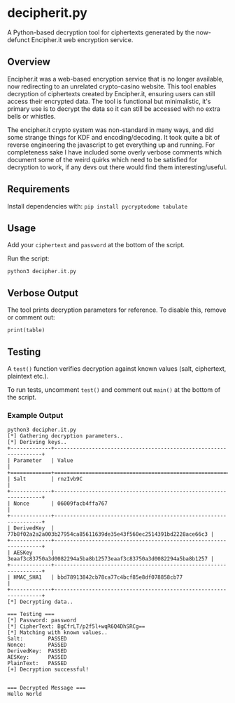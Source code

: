 # decipherit.py
A Python-based decryption tool for ciphertexts generated by the now-defunct Encipher.it web encryption service.

## Overview
Encipher.it was a web-based encryption service that is no longer available, now redirecting to an unrelated crypto-casino website. This tool enables decryption of ciphertexts created by Encipher.it, ensuring users can still access their encrypted data. The tool is functional but minimalistic, it's primary use is to decrypt the data so it can still be accessed with no extra bells or whistles.

The encipher.it crypto system was non-standard in many ways, and did some strange things for KDF and encoding/decoding. It took quite a bit of reverse engineering the javascript to get everything up and running. For completeness sake I have included some overly verbose comments which document some of the weird quirks which need to be satisfied for decryption to work, if any devs out there would find them interesting/useful. 

## Requirements

Install dependencies with:
`pip install pycryptodome tabulate`

## Usage

Add your `ciphertext` and `password` at the bottom of the script.

Run the script:

`python3 decipher.it.py`

## Verbose Output

The tool prints decryption parameters for reference. To disable this, remove or comment out:

`print(table)`

## Testing

A `test()` function verifies decryption against known values (salt, ciphertext, plaintext etc.). 

To run tests, uncomment `test()` and comment out `main()` at the bottom of the script.

### Example Output

```shell
python3 decipher.it.py
[*] Gathering decryption parameters..
[*] Deriving keys..
+-------------+------------------------------------------------------------------+
| Parameter   | Value                                                            |
+=============+==================================================================+
| Salt        | rnzIvb9C                                                         |
+-------------+------------------------------------------------------------------+
| Nonce       | 06009facb4ffa767                                                 |
+-------------+------------------------------------------------------------------+
| DerivedKey  | 77b8f02a2a2a003b27954ca85611639de35e43f560ec2514391bd2228ace66c3 |
+-------------+------------------------------------------------------------------+
| AESKey      | 3eaaf3c83750a3d0082294a5ba8b12573eaaf3c83750a3d0082294a5ba8b1257 |
+-------------+------------------------------------------------------------------+
| HMAC_SHA1   | bbd78913842cb78ca77c4bcf85e8df078858cb77                         |
+-------------+------------------------------------------------------------------+
[*] Decrypting data..

=== Testing ===
[*] Password: password
[*] CipherText: BgCfrLT/p2f5l+wqR6Q4DhSRCg==
[*] Matching with known values..
Salt:        PASSED
Nonce:       PASSED
DerivedKey:  PASSED
AESKey:      PASSED
PlainText:   PASSED
[+] Decryption successful!


=== Decrypted Message ===
Hello World
```
